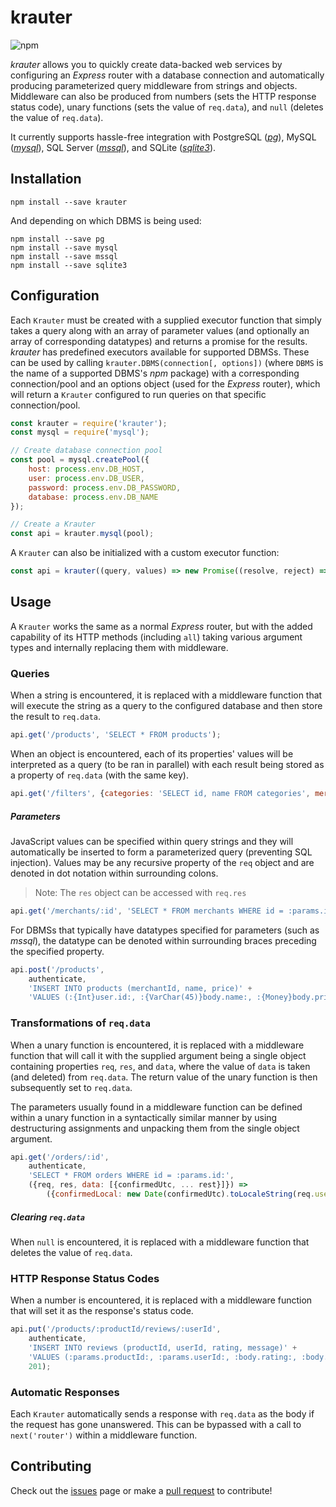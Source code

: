 # krauter

![npm](https://img.shields.io/npm/v/krauter.svg)

*krauter* allows you to quickly create data-backed web services by configuring an *Express* router with a database connection and automatically producing parameterized query middleware from strings and objects. Middleware can also be produced from numbers (sets the HTTP response status code), unary functions (sets the value of `req.data`), and `null` (deletes the value of `req.data`).

It currently supports hassle-free integration with PostgreSQL ([*pg*](https://github.com/brianc/node-postgres)), MySQL ([*mysql*](https://github.com/mysqljs/mysql)), SQL Server ([*mssql*](https://github.com/tediousjs/node-mssql)), and SQLite ([*sqlite3*](https://github.com/mapbox/node-sqlite3)).

## Installation

```shell
npm install --save krauter
```

And depending on which DBMS is being used:

```shell
npm install --save pg
npm install --save mysql
npm install --save mssql
npm install --save sqlite3
```

## Configuration

Each `Krauter` must be created with a supplied executor function that simply takes a query along with an array of parameter values (and optionally an array of corresponding datatypes) and returns a promise for the results. *krauter* has predefined executors available for supported DBMSs. These can be used by calling `krauter.DBMS(connection[, options])` (where `DBMS` is the name of a supported DBMS's *npm* package) with a corresponding connection/pool and an options object (used for the *Express* router), which will return a `Krauter` configured to run queries on that specific connection/pool.

```javascript
const krauter = require('krauter');
const mysql = require('mysql');

// Create database connection pool
const pool = mysql.createPool({
    host: process.env.DB_HOST,
    user: process.env.DB_USER,
    password: process.env.DB_PASSWORD,
    database: process.env.DB_NAME
});

// Create a Krauter
const api = krauter.mysql(pool);
```

A `Krauter` can also be initialized with a custom executor function:

```javascript
const api = krauter((query, values) => new Promise((resolve, reject) => {...}));
```

## Usage

A `Krauter` works the same as a normal *Express* router, but with the added capability of its HTTP methods (including `all`) taking various argument types and internally replacing them with middleware.

### Queries

When a string is encountered, it is replaced with a middleware function that will execute the string as a query to the configured database and then store the result to `req.data`.

```javascript
api.get('/products', 'SELECT * FROM products');
```

When an object is encountered, each of its properties' values will be interpreted as a query (to be ran in parallel) with each result being stored as a property of `req.data` (with the same key).

```javascript
api.get('/filters', {categories: 'SELECT id, name FROM categories', merchants: 'SELECT id, name FROM merchants'});
```

##### Parameters

JavaScript values can be specified within query strings and they will automatically be inserted to form a parameterized query (preventing SQL injection). Values may be any recursive property of the `req` object and are denoted in dot notation within surrounding colons. 

> Note: The `res` object can be accessed with `req.res`

```javascript
api.get('/merchants/:id', 'SELECT * FROM merchants WHERE id = :params.id:');
```

For DBMSs that typically have datatypes specified for parameters (such as *mssql*), the datatype can be denoted within surrounding braces preceding the specified property.

```javascript
api.post('/products', 
    authenticate, 
    'INSERT INTO products (merchantId, name, price)' +
    'VALUES (:{Int}user.id:, :{VarChar(45)}body.name:, :{Money}body.price:)');
```

### Transformations of `req.data`

When a unary function is encountered, it is replaced with a middleware function that will call it with the supplied argument being a single object containing properties `req`, `res`, and `data`, where the value of `data` is taken (and deleted) from `req.data`. The return value of the unary function is then subsequently set to `req.data`.

The parameters usually found in a middleware function can be defined within a unary function in a syntactically similar manner by using destructuring assignments and unpacking them from the single object argument.

```javascript
api.get('/orders/:id',
    authenticate,
    'SELECT * FROM orders WHERE id = :params.id:',
    ({req, res, data: [{confirmedUtc, ... rest}]}) =>
        ({confirmedLocal: new Date(confirmedUtc).toLocaleString(req.user.language, {timeZone: req.user.timeZone}), ... rest}));
```

##### Clearing `req.data`

When `null` is encountered, it is replaced with a middleware function that deletes the value of `req.data`.

### HTTP Response Status Codes

When a number is encountered, it is replaced with a middleware function that will set it as the response's status code.

```javascript
api.put('/products/:productId/reviews/:userId', 
    authenticate, 
    'INSERT INTO reviews (productId, userId, rating, message)' +
    'VALUES (:params.productId:, :params.userId:, :body.rating:, :body.message:)',
    201);
```

### Automatic Responses

Each `Krauter` automatically sends a response with `req.data` as the body if the request has gone unanswered. This can be bypassed with a call to `next('router')` within a middleware function.

## Contributing
Check out the [issues](https://github.com/brandon-d-mckay/krauter/issues) page or make a [pull request](https://github.com/brandon-d-mckay/krauter/pulls) to contribute!
